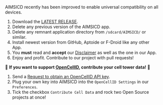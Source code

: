 AIMSICD recently has been improved to enable universal compatibility on all devices.

1. Download the [LATEST RELEASE](https://github.com/SecUpwN/Android-IMSI-Catcher-Detector/releases).
2. Delete any previous version of the AIMSICD app.
3. Delete any remnant application directory from `/sdcard/AIMSICD/` or similar.
4. Install newest version from GitHub, Aptoide or F-Droid like any other App.
5. You **must** read and **accept** our [Disclaimer](https://github.com/SecUpwN/Android-IMSI-Catcher-Detector/blob/master/DISCLAIMER) as well as the one in our App.
6. Enjoy and profit. Contribute to our project with pull requests!

:cherries: **If you want to support [OpenCellID](http://wiki.opencellid.org/wiki/Main_Page), contribute your cell tower data!** :cherries: 

1. Send a [Request to obtain an OpenCellID API key](http://opencellid.org/#action=database.requestForApiKey).
2. Plug your own key into AIMSICD into the `OpenCellID Settings` in our `Preferences`.
4. Tick the checkbox `Contribute Cell Data` and rock two Open Source projects at once!